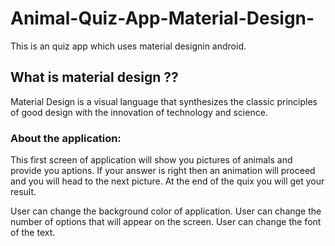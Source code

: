# Animal-Quiz-App-Material-Design-
This is an quiz app which uses material designin android. 
## What is material design ??
Material Design is a visual language that synthesizes the classic principles of good design with the innovation of technology and science.

### About the application:
This first screen of application will show you pictures of animals and provide you aptions. If your answer is right then an animation will proceed and you will head to the next picture.
At the end of the quix you will get your result.

User can change the background color of application.
User can change the number of options that will appear on the screen.
User  can change the font of the text. 




